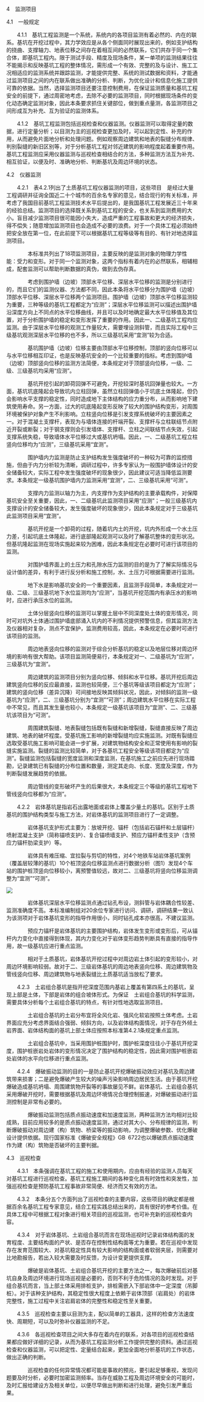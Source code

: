 4  监测项目

4.1  一般规定

    4.1.1  基坑工程监测是一个系统，系统内的各项目监测有着必然的、内在的联系。基坑在开挖过程中，其力学效应是从各个侧面同时展现出来的，例如支护结构的挠曲、支撑轴力、地表位移之间存在着相互间的必然联系，它们共存于同一个集合体，即基坑工程内。限于测试手段、精度及现场条件，某一单项的监测结果往往不能揭示和反映基坑工程的整体情况，需形成一个有效、完整的及与设计、施工工况相适应的监测系统并跟踪监测，才能提供完整、系统的测试数据和资料，才能通过监测项目之间的内在联系做出准确的分析、判断，为优化设计和信息化施工提供可靠的依据。当然，选择监测项目还要注意控制费用，在保证监测质量和基坑工程安全的前提下，通过周密地考虑，去除不必要的监测项目，同时根据现场条件的变化动态确定监测对象，因此本条要求抓住关键部位，做到重点量测，各监测项目之间形成互为补充、互为验证的监测体系。

    4.1.2  基坑工程监测包括巡视检查和仪器监测。仪器监测可以取得定量的数据，进行定量分析；以目测为主的巡视检查更加及时，可以起到定性、补充的作用，从而避免片面地分析和处理问题。例如观察周边建筑和地表的裂缝分布规律、判别裂缝的新旧区别等，对于分析基坑工程对邻近建筑的影响程度起着重要作用。基坑工程监测应采用仪器监测与巡视检查相结合的方法，多种监测方法互为补充、相互验证，以便及时、准确地分析、判断基坑及周边环境的状态。

4.2  仪器监测

    4.2.1  表4.2.1列出了土质基坑工程仪器监测的项目，这些项目  是经过大量工程调研并征询全国近二十个城市的百余名专家的意见，结合现行的有关标准，并考虑了我国目前基坑工程监测技术水平后提出的，是我国基坑工程发展近三十年来的经验总结。监测项目的选择既关系到基坑工程的安全，也关系到监测费用的大小。盲目减少监测项目很可能因小失大，造成严重的工程事故和更大的经济损失，得不偿失；随意增加监测项目也会造成不必要的浪费。对于一个具体工程必须始终把安全放在第一位，在此前提下可以根据基坑工程等级等有目的、有针对地选择监测项目。

        本标准共列出了18项监测项目，主要反映的是监测对象的物理力学性能：受力和变形。对于同一个监测对象，这两个指标有着内在的必然联系，相辅相成，配套监测可以帮助判断数据的真伪，做到去伪存真。

        考虑到围护墙（边坡）顶部水平位移、深层水平位移的监测是分别进行的，而且它们的监测仪器、方法都不同，因此本条将水平位移分为围护墙（边坡）顶部水平位移、深层水平位移两个监测项目。围护墙（边坡）顶部水平位移监测较为重要，三种等级的基坑工程都定为“应测”；深层水平位移监测可以描述出围护墙沿深度方向上不同点的水平位移曲线，并且可以及时地确定最大水平位移值及其位置，对于分析围护墙的稳定和变形发挥了重要的作用。因此一、二级基坑工程均应监测。由于深层水平位移的观测工作量较大，需要埋设测斜管，而且实际工程中三级基坑观测深层水平位移的也不多，所以三级基坑采用“宜测”较为合适。

        基坑围护墙（边坡）位移主要由顶部水平位移控制，顶部的竖向位移可以与水平位移相互印证，也是反映基坑安全的一个比较重要的指标。考虑到围护墙（边坡）顶部竖向位移的监测方法简便，本条规定对于顶部竖向位移，一级、二级、三级基坑均采用“应测”。

        基坑开挖引起的卸荷回弹不可避免，开挖较深时基坑回弹量也较大。一方面，基坑坑底隆起会导致坑内立柱回弹，虽然立柱回弹值小于坑底土体隆起，但仍会影响水平支撑的稳定性，同时造成地下主体结构的应力重分布，从而影响地下建筑使用寿命。另一方面，过大的坑底隆起变形反映了较大的围护结构变形，对周围环境被保护对象产生不利影响。立柱竖向位移是引发支撑系统破坏的主要因素之一。对于混凝土支撑杆，表现为与墙体连接的杆端开裂、支撑杆与立柱联结节点附近开裂或断裂；对于钢支撑则会引发墙体、支撑杆、立柱之间联结节点失效，引起支撑系统失稳，导致墙体水平位移过大或基坑坍塌。因此，一、二级基坑工程立柱竖向位移均为“应测”，三级基坑采用“宜测”。

        围护墙内力监测是防止支护结构发生强度破坏的一种较为可靠的监控措施，但由于内力分析较为清晰，调研过程中，许多专家认为一般围护墙体设计的安全储备较大，实际工程中发生强度破坏的现象很少，因此建议可适当降低监测要求。本条规定一级基坑围护墙内力监测采用“宜测”，二、三级基坑采用“可测”。

        支撑内力监测以轴力为主，内支撑作为支护结构的主要承载构件，对保障基坑安全至关重要，因此，一、二级基坑此监测项目采用“应测”；一般三级基坑内支撑设计的安全储备较大，发生强度破坏的现象很少，因此本条规定对于三级基坑此监测项目采用“宜测”。

        基坑开挖是一个卸荷的过程，随着坑内土的开挖，坑内外形成一个水土压力差，引起坑底土体隆起，进行底部隆起观测可以及时了解基坑整体的变形状况。但基坑隆起监测在现场实施起来较为困难，因此本条规定在必要时可进行该项目的监测。

        对围护墙界面上的土压力和孔隙水压力监测的目的是为了了解实际情况与设计值的差异，有利于进行反分析和施工控制，水、土压力可根据需要进行监测。

        地下水是影响基坑安全的一个重要因素，且监测手段简单，本条规定对一级、二级、三级基坑地下水位监测均为“应测”，当基坑开挖范围内有承压水的影响时，应进行承压水位的监测。

        土体分层竖向位移的监测可以掌握土层中不同深度处土体的变形情况，同时可对坑外土体通过围护墙底部涌入坑内的不利情况提供预警信息，但其监测方法及仪器相对复杂，测点不宜保护，监测费用较高，因此，本条规定在必要时可进行该项目的监测。

        周边地表竖向位移的监测对于综合分析基坑的稳定以及地层位移对周边环境的影响有很大帮助。该项目监测简便易行，本条规定对一、二级基坑为“应测”，三级基坑为“宜测”。

        周边建筑的监测项目分别为竖向位移、倾斜和水平位移。基坑开挖后周边建筑竖向位移的反应最直接，监测也较简便，三个基坑等级该项目都定为“应测”；建筑的竖向位移（差异沉降）可间接地反映其倾斜状况，因此，对倾斜的监测一级基坑为“应测”，二、三级基坑分别为“宜测”“可测”；周边建筑水平位移在实际工程中不常见，而且其发生量也较小，本条规定一级基坑该项目为“宜测”、二、三级基坑该项目为“可测”。

        周围建筑裂缝、地表裂缝包括既有裂缝和新增裂缝，裂缝直接反映了周边建筑、地表的破坏程度。受基坑施工影响的新增裂缝均应实施监测。对既有裂缝应选取受基坑施工影响可能会进一步扩展，对建筑物结构安全和正常使用有影响的裂缝实施监测。裂缝的监测比较简单，对于各基坑工程安全等级该项目都定为“应测”。裂缝监测包括裂缝的宽度监测和深度监测，在基坑施工之前应先进行现场踏勘，记录建筑已有裂缝的分布位置和数量，测定其走向、长度、宽度及深度，作为判断裂缝发展趋势的依据。

        周边管线的变形破坏产生的后果很大，本条规定三个等级的基坑工程地下管线竖向位移都为“应测”。

    4.2.2  岩体基坑是指岩石出露地面或岩体上覆盖少量土的基坑。区别于土质基坑的围护结构类型与施工方法，对岩体基坑的监测项目进行了一定调整。

        岩体基坑支护形式主要为：放坡开挖、锚杆（包括岩石锚杆和土层锚杆）喷射混凝土支护（简称锚喷支护）、复合锚喷墙支护、预应力锚杆柔性支护（含预应力锚杆肋梁支护）等。

        岩体具有难压缩、宜拉裂与剪切的特性，对4个地铁车站岩体基坑案例（覆盖层较薄的基坑）10个桩顶竖向位移监测点进行数据分析（图1）发现4个车站的围护桩顶竖向位移较小，离预警值较远，故对二、三级基坑将竖向位移监测调整为“宜测”“可测”。

![](http://www.jianbiaoku.com//uploadfile/zzsite/crierion/2020-06-10/150514/6744545_d47740c5cc1340a7b3d75891e116c8c3.jpg)

        岩体基坑深层水平位移监测点通过钻孔布设，测斜管与岩体耦合性较差、监测准确度不高。本标准编制组对20余位专家进行访问、调研，调研结果一致认为该测项对于岩体基坑变形的指导作用很小，同时钻孔成本亦很高，不建议监测。

        预应力锚杆是岩体基坑的主要围护结构，岩体发生变形或变形后，可从锚杆内力变化中直接得到体现，其内力变化对于岩体变形趋势判断具有直接的指导作用，故一级基坑应进行重点监测。

        相对于土质基坑，岩体基坑开挖过程中对周边岩土体引起的变形较小，对周边环境影响较弱。故对于二、三级岩体基坑的周边地表竖向位移、周边建筑物及管线竖向位移、周边建筑物与地表裂缝比土质基坑适当放松了要求。

    4.2.3  土岩组合基坑是指开挖深度范围内基岩上覆盖有第四系土的基坑，呈现上部是土体，下部是岩体的组合坡体形式。为保证  土岩组合基坑的科学监测，需要具体分析每个土岩组合基坑的特点，有针对性地选取监测项目。

        土岩组合基坑的土岩分布宜将全风化岩、强风化软岩按照土体考虑。土岩界面应充分考虑界面结合强弱、倾斜方向，以及岩体结构面情况，对于存在外倾土岩界面、岩体结构面的基坑上部土体应按照本标准第4.2.1条规定重点监测。

        土岩组合基坑中，当采用围护桩围护时，围护桩深度往往小于基坑开挖深度，围护桩嵌岩处岩体的变形情况决定了围护结构的稳定性，因此需对围护桩嵌岩处岩体的水平向位移进行重点监测。

    4.2.4  爆破振动监测的目的一是防止基坑开挖爆破振动效应对基坑及周边建筑带来损害；二是避免爆破产生较大的噪声污染影响周边居民生活。由于基坑开挖爆破造成基坑坍塌、周围建筑物开裂等的事故屡见不鲜。岩体基坑、土岩组合基坑采用爆破开挖时，需要根据基坑及周边环境情况合理控制振速，对爆破振动进行监测控制是非常有必要的。

        爆破振动监测包括质点振动速度和加速度监测，两种监测方法均相对比较成熟，目前应用较多的是质点振动速度监测，通过对其大小、分布规律的监测，判断爆破振动对周边建（构）筑物、桥梁等的振动影响，为调整爆破参数、优化爆破设计提供依据。现行国家标准《爆破安全规程》GB 6722也以爆破质点振动速度作为建（构）筑物是否破坏的主要判据。

4.3  巡视检查

    4.3.1  本条强调在基坑工程的施工和使用期内，应由有经验的监测人员每天对基坑工程进行巡视检查。基坑工程施工期间的各种变化具有时效性和突发性，加强巡视检查是预防基坑工程事故非常简便、经济而又有效的方法。

    4.3.2  本条分五个方面列出了巡视检查的主要内容，这些项目的确定都是根据百余名基坑工程专家意见，结合工程实践总结出来的，具有很好的参考价值。在具体工程中可根据工程对象进行相关项目的巡视监测，也可补充新的巡视检查内容。

    4.3.4  对于岩体基坑、土岩组合基坑而言在现场巡视时记录岩体结构面的发育程度、主要结构面的产状、是否存在控制性结构面等尤为重要。若在巡视中发现存在发育范围较大、对基坑稳定性具有较大影响的结构面或者软弱夹层，则需要对比地勘报告，若出入较大需要及时反馈，为设计变更提供支撑。

        爆破是岩体基坑、土岩组合基坑开挖的主要方法之一，每次爆破前后对基坑自身及周边环境进行现场巡视是必要的，否则不利于危险情况的及时发现。对于组合基坑而言，当上部土体采用排桩支护，排桩需嵌入下部岩体中一定深度（吊脚桩）。对于该种支护结构，其稳定性很大程度上依赖于岩体顶部（岩肩处）的岩体完整性，施工过程中关注岩肩岩体的完整性和稳定性至关重要。

    4.3.5  巡视检查主要以目测为主，配以简单的工器具，这样的检查方法速度快、周期短，可以及时弥补仪器监测的不足。

    4.3.6  各巡视检查项目之间大多存在着内在的联系，对各项目的巡视检查结果都应做好详细的记录，从而为基坑工程监测分析工作提供完整的资料。通过巡视检查和仪器监测，可以把定性、定量结合起来，更加全面地分析基坑的工作状态，做出正确的判断。

        巡视检查的任何异常情况都可能是事故的预兆，要引起足够重视，发现问题要及时分析，必要时加密监测频率。当存在威胁工程及周边环境安全的可能时，及时汇报给建设方及相关单位，以便尽早做出判断和进行处理，避免引发严重后果。